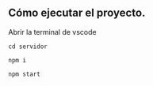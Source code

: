 ## Cómo ejecutar el proyecto.

Abrir la terminal de vscode

```
cd servidor
```

```
npm i
```

```
npm start
```